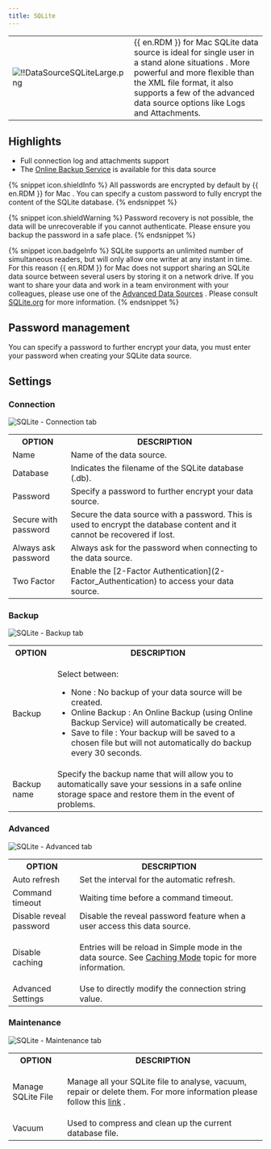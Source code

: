 ```yaml
---
title: SQLite
---
```

<table>
	<tr>
		<td>

![!!DataSourceSQLiteLarge.png](https://webdevolutions.azureedge.net/docs/common/DataSourceSQLiteLarge.png) 
		</td>
		<td>
{{ en.RDM }} for Mac SQLite data source is ideal for single user in a stand alone situations . More powerful and more flexible than the XML file format, it also supports a few of the advanced data source options like Logs and Attachments. 
		</td>
	</tr>
</table>

## Highlights 

* Full connection log and attachments support 
* The [Online Backup Service](/cloud/getting-started/devolutions-cloud-services/?onlinebackup_introduction.htm?onlinebackup_introduction.htm) is available for this data source 

{% snippet icon.shieldInfo %} 
All passwords are encrypted by default by {{ en.RDM }} for Mac . You can specify a custom password to fully encrypt the content of the SQLite database. 
{% endsnippet %}
 
{% snippet icon.shieldWarning %} 
Password recovery is not possible, the data will be unrecoverable if you cannot authenticate. Please ensure you backup the password in a safe place. 
{% endsnippet %}
 
{% snippet icon.badgeInfo %} 
SQLite supports an unlimited number of simultaneous readers, but will only allow one writer at any instant in time. For this reason {{ en.RDM }} for Mac does not support sharing an SQLite data source between several users by storing it on a network drive. If you want to share your data and work in a team environment with your colleagues, please use one of the [Advanced Data Sources](/rdm/mac/data-sources/data-sources-types/advanced-data-sources/) . Please consult [SQLite.org](https://www.sqlite.org/whentouse.html) for more information. 
{% endsnippet %}
 
## Password management 

You can specify a password to further encrypt your data, you must enter your password when creating your SQLite data source. 

## Settings 

### Connection 

![SQLite - Connection tab](https://webdevolutions.azureedge.net/docs/en/rdm/mac/clip10159.png) 

<table>
	<tr>
		<th>
OPTION 
		</th>
		<th>
DESCRIPTION 
		</th>
	</tr>
	<tr>
		<td>
Name 
		</td>
		<td>
Name of the data source. 
		</td>
	</tr>
	<tr>
		<td>
Database 
		</td>
		<td>
Indicates the filename of the SQLite database (.db). 
		</td>
	</tr>
	<tr>
		<td>
Password 
		</td>
		<td>
Specify a password to further encrypt your data source. 
		</td>
	</tr>
	<tr>
		<td>
Secure with password 
		</td>
		<td>
Secure the data source with a password. This is used to encrypt the database content and it cannot be recovered if lost. 
		</td>
	</tr>
	<tr>
		<td>
Always ask password 
		</td>
		<td>
Always ask for the password when connecting to the data source. 
		</td>
	</tr>
	<tr>
		<td>
Two Factor 
		</td>
		<td>
Enable the [2-Factor Authentication](2-Factor_Authentication) to access your data source. 
		</td>
	</tr>
</table>

### Backup 

![SQLite - Backup tab](https://webdevolutions.azureedge.net/docs/en/rdm/mac/clip6055.png) 

<table>
	<tr>
		<th>
OPTION 
		</th>
		<th>
DESCRIPTION 
		</th>
	</tr>
	<tr>
		<td>
Backup 
		</td>
		<td>

Select between: 

* None : No backup of your data source will be created. 
* Online Backup : An Online Backup (using Online Backup Service) will automatically be created. 
* Save to file : Your backup will be saved to a chosen file but will not automatically do backup every 30 seconds. 
		</td>
	</tr>
	<tr>
		<td>
Backup name 
		</td>
		<td>
Specify the backup name that will allow you to automatically save your sessions in a safe online storage space and restore them in the event of problems. 
		</td>
	</tr>
</table>

### Advanced 

![SQLite - Advanced tab](https://webdevolutions.azureedge.net/docs/en/rdm/mac/clip10161.png) 

<table>
	<tr>
		<th>
OPTION 
		</th>
		<th>
DESCRIPTION 
		</th>
	</tr>
	<tr>
		<td>
Auto refresh 
		</td>
		<td>
Set the interval for the automatic refresh. 
		</td>
	</tr>
	<tr>
		<td>
Command timeout 
		</td>
		<td>
Waiting time before a command timeout. 
		</td>
	</tr>
	<tr>
		<td>
Disable reveal password 
		</td>
		<td>
Disable the reveal password feature when a user access this data source. 
		</td>
	</tr>
	<tr>
		<td>
Disable caching 
		</td>
		<td>
		
Entries will be reload in Simple mode in the data source. See [Caching Mode](/rdm/mac/data-sources/caching/) topic for more information. 
		</td>
	</tr>
	<tr>
		<td>
Advanced Settings 
		</td>
		<td>
Use to directly modify the connection string value. 
		</td>
	</tr>
</table>

### Maintenance 

![SQLite - Maintenance tab](https://webdevolutions.azureedge.net/docs/en/rdm/mac/clip10162.png) 

<table>
	<tr>
		<th>
OPTION 
		</th>
		<th>
DESCRIPTION 
		</th>
	</tr>
	<tr>
		<td>
Manage SQLite File 
		</td>
		<td>

Manage all your SQLite file to analyse, vacuum, repair or delete them. For more information please follow this [link](/rdm/mac/data-sources/manage-cache/) . 
		</td>
	</tr>
	<tr>
		<td>
Vacuum 
		</td>
		<td>
Used to compress and clean up the current database file. 
		</td>
	</tr>
</table>

